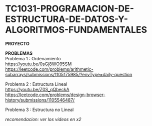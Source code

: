 # TC1031-PROGRAMACION-DE-ESTRUCTURA-DE-DATOS-Y-ALGORITMOS-FUNDAMENTALES
**PROYECTO**

**PROBLEMAS**<br>
Problema 1 : Ordenamiento<br>
https://youtu.be/0sGj8WO95SM<br>
https://leetcode.com/problems/arithmetic-subarrays/submissions/1105175985/?envType=daily-question<br>

Problema 2 : Estructura Lineal<br>
https://youtu.be/Z0S_qQbeckA<br>
https://leetcode.com/problems/design-browser-history/submissions/1105546487/<br>

Problema 3 : Estructura no Lineal<br>



*recomendacion: ver los videos en x2*<br>
